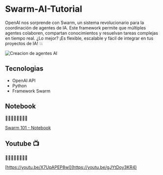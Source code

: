 # Swarm-AI-Tutorial
OpenAI nos sorprende con Swarm, un sistema revolucionario para la coordinación de agentes de IA. Este framework permite que múltiples agentes colaboren, compartan conocimientos y resuelvan tareas complejas en tiempo real. ¿Lo mejor? ¡Es flexible, escalable y fácil de integrar en tus proyectos de IA! 💥

![Creacion de agentes AI](https://github.com/user-attachments/assets/beee5b9b-69c3-4b91-bb9d-6586b27aae54)


## Tecnologias

- OpenAI API
- Python
- Framework Swarm

## Notebook
🔽🔽🔽🔽🔽🔽🔽🔽 

[Swarm 101 - Notebook](Swarm_101.ipynb)


## Youtube 📺
🔽🔽🔽🔽🔽🔽🔽🔽 

[https://youtu.be/X7UpAPEP8wI](https://youtu.be/gJYtDoy3KR4)
